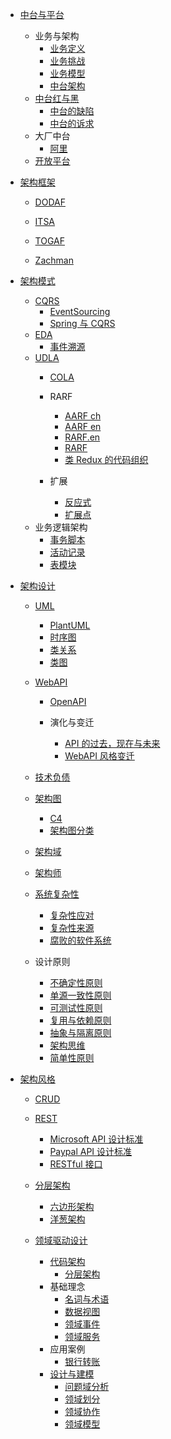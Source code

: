   - [中台与平台](/中台与平台/README.md)
    - 业务与架构
      - [业务定义](/中台与平台/业务与架构/业务定义.md)
      - [业务挑战](/中台与平台/业务与架构/业务挑战.md)
      - [业务模型](/中台与平台/业务与架构/业务模型.md)
      - [中台架构](/中台与平台/业务与架构/中台架构.md)
    - [中台红与黑](/中台与平台/中台红与黑/README.md)
      - [中台的缺陷](/中台与平台/中台红与黑/中台的缺陷.md)
      - [中台的诉求](/中台与平台/中台红与黑/中台的诉求.md)
    - 大厂中台
      - [阿里](/中台与平台/大厂中台/阿里.md)
    - [开放平台](/中台与平台/开放平台/README.md)
      
  - [架构框架](/架构框架/README.md)
    - [DODAF](/架构框架/DODAF.md)
    - [ITSA](/架构框架/ITSA.md)
    - [TOGAF](/架构框架/TOGAF/README.md)
      
    - [Zachman](/架构框架/Zachman.md)
  - [架构模式](/架构模式/README.md)
    - [CQRS](/架构模式/CQRS/README.md)
      - [EventSourcing](/架构模式/CQRS/EventSourcing.md)
      - [Spring 与 CQRS](/架构模式/CQRS/Spring%20与%20CQRS.md)
    - [EDA](/架构模式/EDA/README.md)
      - [事件溯源](/架构模式/EDA/事件溯源.md)
    - [UDLA](/架构模式/UDLA/README.md)
      - [COLA](/架构模式/UDLA/COLA/README.md)
        
      - RARF
        - [AARF ch](/架构模式/UDLA/RARF/AARF-ch.md)
        - [AARF en](/架构模式/UDLA/RARF/AARF-en.md)
        - [RARF.en](/架构模式/UDLA/RARF/RARF.en.md)
        - [RARF](/架构模式/UDLA/RARF/RARF.md)
        - [类 Redux 的代码组织](/架构模式/UDLA/RARF/类%20Redux%20的代码组织.md)
      - 扩展
        - [反应式](/架构模式/UDLA/扩展/反应式.md)
        - [扩展点](/架构模式/UDLA/扩展/扩展点.md)
    - 业务逻辑架构
      - [事务脚本](/架构模式/业务逻辑架构/事务脚本.md)
      - [活动记录](/架构模式/业务逻辑架构/活动记录.md)
      - [表模块](/架构模式/业务逻辑架构/表模块.md)
  - [架构设计](/架构设计/README.md)
    - [UML](/架构设计/UML/README.md)
      - [PlantUML](/架构设计/UML/PlantUML.md)
      - [时序图](/架构设计/UML/时序图.md)
      - [类关系](/架构设计/UML/类关系.md)
      - [类图](/架构设计/UML/类图.md)
    - [WebAPI](/架构设计/WebAPI/README.md)
      - [OpenAPI](/架构设计/WebAPI/OpenAPI/README.md)
        
      - 演化与变迁
        - [API 的过去，现在与未来](/架构设计/WebAPI/演化与变迁/API%20的过去，现在与未来.md)
        - [WebAPI 风格变迁](/架构设计/WebAPI/演化与变迁/WebAPI%20风格变迁.md)
    - [技术负债](/架构设计/技术负债/README.md)
      
    - [架构图](/架构设计/架构图/README.md)
      - [C4](/架构设计/架构图/C4.md)
      - [架构图分类](/架构设计/架构图/架构图分类.md)
    - [架构域](/架构设计/架构域/README.md)
      
    - [架构师](/架构设计/架构师/README.md)
      
    - [系统复杂性](/架构设计/系统复杂性/README.md)
      - [复杂性应对](/架构设计/系统复杂性/复杂性应对.md)
      - [复杂性来源](/架构设计/系统复杂性/复杂性来源.md)
      - [腐败的软件系统](/架构设计/系统复杂性/腐败的软件系统.md)
    - 设计原则
      - [不确定性原则](/架构设计/设计原则/不确定性原则.md)
      - [单源一致性原则](/架构设计/设计原则/单源一致性原则.md)
      - [可测试性原则](/架构设计/设计原则/可测试性原则.md)
      - [复用与依赖原则](/架构设计/设计原则/复用与依赖原则.md)
      - [抽象与隔离原则](/架构设计/设计原则/抽象与隔离原则.md)
      - [架构思维](/架构设计/设计原则/架构思维.md)
      - [简单性原则](/架构设计/设计原则/简单性原则.md)
  - [架构风格](/架构风格/README.md)
    - [CRUD](/架构风格/CRUD/README.md)
      
    - [REST](/架构风格/REST/README.md)
      - [Microsoft API 设计标准](/架构风格/REST/Microsoft%20API%20设计标准.md)
      - [Paypal API 设计标准](/架构风格/REST/Paypal%20API%20设计标准.md)
      - [RESTful 接口](/架构风格/REST/RESTful%20接口.md)
    - [分层架构](/架构风格/分层架构/README.md)
      - [六边形架构](/架构风格/分层架构/六边形架构.md)
      - [洋葱架构](/架构风格/分层架构/洋葱架构.md)
    - [领域驱动设计](/架构风格/领域驱动设计/README.md)
      - [代码架构](/架构风格/领域驱动设计/代码架构/README.md)
        - [分层架构](/架构风格/领域驱动设计/代码架构/分层架构.md)
      - 基础理念
        - [名词与术语](/架构风格/领域驱动设计/基础理念/名词与术语.md)
        - [数据视图](/架构风格/领域驱动设计/基础理念/数据视图.md)
        - [领域事件](/架构风格/领域驱动设计/基础理念/领域事件.md)
        - [领域服务](/架构风格/领域驱动设计/基础理念/领域服务.md)
      - 应用案例
        - [银行转账](/架构风格/领域驱动设计/应用案例/银行转账.md)
      - [设计与建模](/架构风格/领域驱动设计/设计与建模/README.md)
        - [问题域分析](/架构风格/领域驱动设计/设计与建模/问题域分析.md)
        - [领域划分](/架构风格/领域驱动设计/设计与建模/领域划分.md)
        - [领域协作](/架构风格/领域驱动设计/设计与建模/领域协作.md)
        - [领域模型](/架构风格/领域驱动设计/设计与建模/领域模型.md)